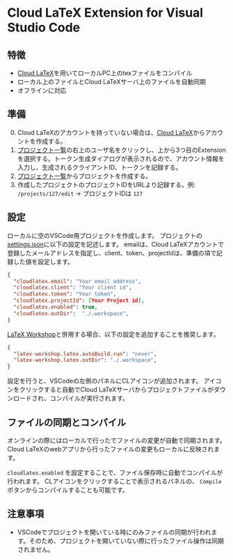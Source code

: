 # Cloud LaTeX Extension for Visual Studio Code



## 特徴
- [Cloud LaTeX](https://cloudlatex.io/)を用いてローカルPC上のtexファイルをコンパイル
- ローカル上のファイルとCloud LaTeXサーバ上のファイルを自動同期
- オフラインに対応


## 準備
0. Cloud LaTeXのアカウントを持っていない場合は、[Cloud LaTeX](https://cloudlatex.io/)からアカウントを作成する。
1. [プロジェクト一覧](https://cloudlatex.io/projects)の右上のユーザ名をクリックし、上から3つ目のExtensionを選択する。トークン生成ダイアログが表示されるので、アカウント情報を入力し、生成されるクライアントID、トークンを記録する。
2. [プロジェクト一覧](https://cloudlatex.io/projects)からプロジェクトを作成する。
3. 作成したプロジェクトのプロジェクトIDをURLより記録する。例: `/projects/127/edit` -> プロジェクトIDは `127`

## 設定
ローカルに空のVSCode用プロジェクトを作成します。
プロジェクトの[settings.json](https://code.visualstudio.com/docs/getstarted/settings)に以下の設定を記述します。
emailは、Cloud LaTeXアカウントで登録したメールアドレスを指定し、client、token、projectIdは、準備の項で記録した値を設定します。

```settings.json
{
  "cloudlatex.email": "Your email address",
  "cloudlatex.client": "Your client id",
  "cloudlatex.token": "Your token",
  "cloudlatex.projectId": [Your Project id],
  "cloudlatex.enabled": true,
  "cloudlatex.outDir":  "./.workspace",
}
```

[LaTeX Workshop](https://marketplace.visualstudio.com/items?itemName=James-Yu.latex-workshop)と併用する場合、以下の設定を追加することを推奨します。
```setting.json
{
  "latex-workshop.latex.autoBuild.run": "never",
  "latex-workshop.latex.outDir": "./.workspace",
}
```

設定を行うと、VSCodeの左側のパネルにCLアイコンが追加されます。
アイコンをクリックすると自動でCloud LaTeXサーバからプロジェクトファイルがダウンロードされ、コンパイルが実行されます。

## ファイルの同期とコンパイル
オンラインの際にはローカルで行ったでファイルの変更が自動で同期されます。
Cloud LaTeXのwebアプリから行ったファイルの変更もローカルに反映されます。

`cloudlatex.enabled` を設定することで、ファイル保存時に自動でコンパイルが行われます。
CLアイコンをクリックすることで表示されるパネルの、 `Compile` ボタンからコンパイルすることも可能です。

## 注意事項
- VSCodeでプロジェクトを開いている時にのみファイルの同期が行われます。そのため、プロジェクトを開いていない際に行ったファイル操作は同期されません。
